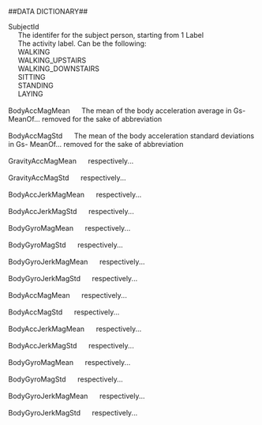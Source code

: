 ##DATA DICTIONARY##
<html>
SubjectId<br>
&nbsp;&nbsp;&nbsp;&nbsp;&nbsp;The identifer for the subject person, starting from 1
Label    <br>
&nbsp;&nbsp;&nbsp;&nbsp;&nbsp;The activity label. Can be the following:<br>
&nbsp;&nbsp;&nbsp;&nbsp;&nbsp;WALKING<br>
&nbsp;&nbsp;&nbsp;&nbsp;&nbsp;WALKING_UPSTAIRS<br>
&nbsp;&nbsp;&nbsp;&nbsp;&nbsp;WALKING_DOWNSTAIRS<br>
&nbsp;&nbsp;&nbsp;&nbsp;&nbsp;SITTING<br>
&nbsp;&nbsp;&nbsp;&nbsp;&nbsp;STANDING<br>
&nbsp;&nbsp;&nbsp;&nbsp;&nbsp;LAYING<br><br> 
BodyAccMagMean
&nbsp;&nbsp;&nbsp;&nbsp;&nbsp;The mean of the body acceleration average in Gs- MeanOf... removed for the sake of abbreviation<br><br>
BodyAccMagStd     
&nbsp;&nbsp;&nbsp;&nbsp;&nbsp;The mean of the  body acceleration standard deviations in Gs- MeanOf... removed for the sake of abbreviation<br><br>
GravityAccMagMean 
&nbsp;&nbsp;&nbsp;&nbsp;&nbsp;respectively...<br><br>
GravityAccMagStd    
&nbsp;&nbsp;&nbsp;&nbsp;&nbsp;respectively...<br><br>
BodyAccJerkMagMean  
&nbsp;&nbsp;&nbsp;&nbsp;&nbsp;respectively...<br><br>
BodyAccJerkMagStd 
&nbsp;&nbsp;&nbsp;&nbsp;&nbsp;respectively...<br><br>
BodyGyroMagMean    
&nbsp;&nbsp;&nbsp;&nbsp;&nbsp;respectively...<br><br>
BodyGyroMagStd    
&nbsp;&nbsp;&nbsp;&nbsp;&nbsp;respectively...<br><br>
BodyGyroJerkMagMean 
&nbsp;&nbsp;&nbsp;&nbsp;&nbsp;respectively...<br><br>
BodyGyroJerkMagStd 
&nbsp;&nbsp;&nbsp;&nbsp;&nbsp;respectively...<br><br>
BodyAccMagMean     
&nbsp;&nbsp;&nbsp;&nbsp;&nbsp;respectively...<br><br>
BodyAccMagStd      
&nbsp;&nbsp;&nbsp;&nbsp;&nbsp;respectively...<br><br>
BodyAccJerkMagMean  
&nbsp;&nbsp;&nbsp;&nbsp;&nbsp;respectively...<br><br>
BodyAccJerkMagStd  
&nbsp;&nbsp;&nbsp;&nbsp;&nbsp;respectively...<br><br>
BodyGyroMagMean 
&nbsp;&nbsp;&nbsp;&nbsp;&nbsp;respectively...<br><br>
BodyGyroMagStd    
&nbsp;&nbsp;&nbsp;&nbsp;&nbsp;respectively...<br><br>
BodyGyroJerkMagMean 
&nbsp;&nbsp;&nbsp;&nbsp;&nbsp;respectively...<br><br>
BodyGyroJerkMagStd 
&nbsp;&nbsp;&nbsp;&nbsp;&nbsp;respectively...<br><br>
</html>

